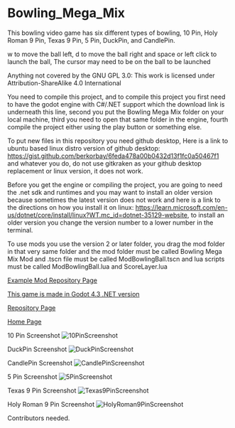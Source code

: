 # Bowling_Mega_Mix

This bowling video game has six different types of bowling, 10 Pin, Holy Roman 9 Pin, Texas 9 Pin, 5 Pin, DuckPin, and CandlePin.

w to move the ball left, d to move the ball right and space or left click to launch the ball, The cursor may need to be on the ball to be launched

Anything not covered by the GNU GPL 3.0: This work is licensed under Attribution-ShareAlike 4.0 International

You need to compile this project, and to compile this project you first need to have the godot engine with C#/.NET support which the download link is underneath this line, second you put the Bowling Mega Mix folder on your local machine, third you need to open that same folder in the engine, fourth compile the project either using the play button or something else.

To put new files in this repository you need github desktop, Here is a link to ubuntu based linux distro version of github desktop: https://gist.github.com/berkorbay/6feda478a00b0432d13f1fc0a50467f1 and whatever you do, do not use gitkraken as your github desktop replacement or linux version, it does not work.

Before you get the engine or compiling the project, you are going to need the .net sdk and runtimes and you may want to install an older version because sometimes the latest version does not work and here is a link to the directions on how you install it on linux: https://learn.microsoft.com/en-us/dotnet/core/install/linux?WT.mc_id=dotnet-35129-website, to install an older version you change the version number to a lower number in the terminal.

To use mods you use the version 2 or later folder, you drag the mod folder in that very same folder and the mod folder must be called Bowling Mega Mix Mod and .tscn file must be called ModBowlingBall.tscn and lua scripts must be called ModBowlingBall.lua and ScoreLayer.lua

<a href="https://github.com/Daniel-Hanrahan-Tools-and-Games/Bowling_Mega_Mix_Mod">Example Mod Repository Page</a>

<a href="https://godotengine.org/download/archive/4.3-stable/">This game is made in Godot 4.3 .NET version</a>

<a href="https://github.com/Daniel-Hanrahan-Tools-and-Games/Bowling_Mega_Mix">Repository Page</a>

<a href="https://daniel-hanrahan-tools-and-games.github.io/">Home Page</a>

10 Pin Screenshot
![10PinScreenshot](https://github.com/user-attachments/assets/19549e42-baa9-4545-b656-1d891c4f6885)

DuckPin Screenshot
![DuckPinScreenshot](https://github.com/user-attachments/assets/5d151844-7f5b-4422-81af-580fdd731ee9)

CandlePin Screenshot
![CandlePinScreenshot](https://github.com/user-attachments/assets/408dd854-640a-4c8f-9834-8b888f84c87b)

5 Pin Screenshot
![5PinScreenshot](https://github.com/user-attachments/assets/7cb94cc1-c74f-4f8b-8b49-403c6f507766)

Texas 9 Pin Screenshot
![Texas9PinScreenshot](https://github.com/user-attachments/assets/76e67380-e3bc-4f39-83e5-9f8824ebcd85)

Holy Roman 9 Pin Screenshot
![HolyRoman9PinScreenshot](https://github.com/user-attachments/assets/e13ac680-335b-477d-a1af-d700f04676ee)

Contributors needed.
